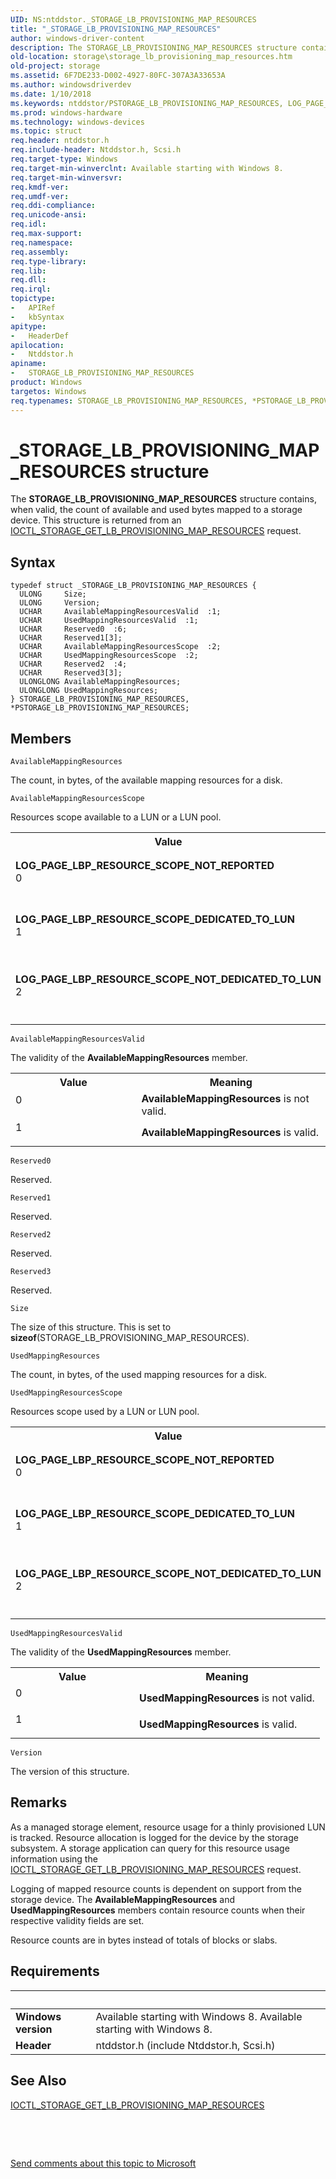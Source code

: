 ```yaml
---
UID: NS:ntddstor._STORAGE_LB_PROVISIONING_MAP_RESOURCES
title: "_STORAGE_LB_PROVISIONING_MAP_RESOURCES"
author: windows-driver-content
description: The STORAGE_LB_PROVISIONING_MAP_RESOURCES structure contains, when valid, the count of available and used bytes mapped to a storage device. This structure is returned from an IOCTL_STORAGE_GET_LB_PROVISIONING_MAP_RESOURCES request.
old-location: storage\storage_lb_provisioning_map_resources.htm
old-project: storage
ms.assetid: 6F7DE233-D002-4927-80FC-307A3A33653A
ms.author: windowsdriverdev
ms.date: 1/10/2018
ms.keywords: ntddstor/PSTORAGE_LB_PROVISIONING_MAP_RESOURCES, LOG_PAGE_LBP_RESOURCE_SCOPE_NOT_DEDICATED_TO_LUN, LOG_PAGE_LBP_RESOURCE_SCOPE_DEDICATED_TO_LUN, STORAGE_LB_PROVISIONING_MAP_RESOURCES structure [Storage Devices], *PSTORAGE_LB_PROVISIONING_MAP_RESOURCES, ntddstor/STORAGE_LB_PROVISIONING_MAP_RESOURCES, _STORAGE_LB_PROVISIONING_MAP_RESOURCES, storage.storage_lb_provisioning_map_resources, STORAGE_LB_PROVISIONING_MAP_RESOURCES, LOG_PAGE_LBP_RESOURCE_SCOPE_NOT_REPORTED, PSTORAGE_LB_PROVISIONING_MAP_RESOURCES, PSTORAGE_LB_PROVISIONING_MAP_RESOURCES structure pointer [Storage Devices]
ms.prod: windows-hardware
ms.technology: windows-devices
ms.topic: struct
req.header: ntddstor.h
req.include-header: Ntddstor.h, Scsi.h
req.target-type: Windows
req.target-min-winverclnt: Available starting with Windows 8.
req.target-min-winversvr: 
req.kmdf-ver: 
req.umdf-ver: 
req.ddi-compliance: 
req.unicode-ansi: 
req.idl: 
req.max-support: 
req.namespace: 
req.assembly: 
req.type-library: 
req.lib: 
req.dll: 
req.irql: 
topictype:
-	APIRef
-	kbSyntax
apitype:
-	HeaderDef
apilocation:
-	Ntddstor.h
apiname:
-	STORAGE_LB_PROVISIONING_MAP_RESOURCES
product: Windows
targetos: Windows
req.typenames: STORAGE_LB_PROVISIONING_MAP_RESOURCES, *PSTORAGE_LB_PROVISIONING_MAP_RESOURCES
---
```


# _STORAGE_LB_PROVISIONING_MAP_RESOURCES structure
The <b>STORAGE_LB_PROVISIONING_MAP_RESOURCES</b> structure contains, when valid, the count of available and used bytes mapped to a storage device. This structure is returned from an <a href="..\ntddstor\ni-ntddstor-ioctl_storage_get_lb_provisioning_map_resources.md">IOCTL_STORAGE_GET_LB_PROVISIONING_MAP_RESOURCES</a> request.

## Syntax
````
typedef struct _STORAGE_LB_PROVISIONING_MAP_RESOURCES {
  ULONG     Size;
  ULONG     Version;
  UCHAR     AvailableMappingResourcesValid  :1;
  UCHAR     UsedMappingResourcesValid  :1;
  UCHAR     Reserved0  :6;
  UCHAR     Reserved1[3];
  UCHAR     AvailableMappingResourcesScope  :2;
  UCHAR     UsedMappingResourcesScope  :2;
  UCHAR     Reserved2  :4;
  UCHAR     Reserved3[3];
  ULONGLONG AvailableMappingResources;
  ULONGLONG UsedMappingResources;
} STORAGE_LB_PROVISIONING_MAP_RESOURCES, *PSTORAGE_LB_PROVISIONING_MAP_RESOURCES;
````

## Members


`AvailableMappingResources`

The count, in bytes, of the available mapping resources for a disk.

`AvailableMappingResourcesScope`

Resources scope available to a LUN or a LUN pool.

<table>
<tr>
<th>Value</th>
<th>Meaning</th>
</tr>
<tr>
<td width="40%"><a id="LOG_PAGE_LBP_RESOURCE_SCOPE_NOT_REPORTED"></a><a id="log_page_lbp_resource_scope_not_reported"></a><dl>
<dt><b>LOG_PAGE_LBP_RESOURCE_SCOPE_NOT_REPORTED</b></dt>
<dt>0</dt>
</dl>
</td>
<td width="60%">
Mapping resources are not reported.

</td>
</tr>
<tr>
<td width="40%"><a id="LOG_PAGE_LBP_RESOURCE_SCOPE_DEDICATED_TO_LUN"></a><a id="log_page_lbp_resource_scope_dedicated_to_lun"></a><dl>
<dt><b>LOG_PAGE_LBP_RESOURCE_SCOPE_DEDICATED_TO_LUN</b></dt>
<dt>1</dt>
</dl>
</td>
<td width="60%">
Mapping resources dedicated to a LUN.

</td>
</tr>
<tr>
<td width="40%"><a id="LOG_PAGE_LBP_RESOURCE_SCOPE_NOT_DEDICATED_TO_LUN"></a><a id="log_page_lbp_resource_scope_not_dedicated_to_lun"></a><dl>
<dt><b>LOG_PAGE_LBP_RESOURCE_SCOPE_NOT_DEDICATED_TO_LUN</b></dt>
<dt>2</dt>
</dl>
</td>
<td width="60%">
Mapping resources dedicated to a LUN pool.

</td>
</tr>
</table>

`AvailableMappingResourcesValid`

The validity of the <b>AvailableMappingResources</b> member.

<table>
<tr>
<th>Value</th>
<th>Meaning</th>
</tr>
<tr>
<td width="40%">
<dl>
<dt>0</dt>
</dl>
</td>
<td width="60%">
<b>AvailableMappingResources</b> is not valid.

</td>
</tr>
<tr>
<td width="40%">
<dl>
<dt>1</dt>
</dl>
</td>
<td width="60%">
<b>AvailableMappingResources</b> is valid.

</td>
</tr>
</table>

`Reserved0`

Reserved.

`Reserved1`

Reserved.

`Reserved2`

Reserved.

`Reserved3`

Reserved.

`Size`

The size of this structure. This is set to <b>sizeof</b>(STORAGE_LB_PROVISIONING_MAP_RESOURCES).

`UsedMappingResources`

The count, in bytes, of the used mapping resources for a disk.

`UsedMappingResourcesScope`

Resources scope used by a LUN or LUN pool.

<table>
<tr>
<th>Value</th>
<th>Meaning</th>
</tr>
<tr>
<td width="40%"><a id="LOG_PAGE_LBP_RESOURCE_SCOPE_NOT_REPORTED"></a><a id="log_page_lbp_resource_scope_not_reported"></a><dl>
<dt><b>LOG_PAGE_LBP_RESOURCE_SCOPE_NOT_REPORTED</b></dt>
<dt>0</dt>
</dl>
</td>
<td width="60%">
Mapping resources are not reported.

</td>
</tr>
<tr>
<td width="40%"><a id="LOG_PAGE_LBP_RESOURCE_SCOPE_DEDICATED_TO_LUN"></a><a id="log_page_lbp_resource_scope_dedicated_to_lun"></a><dl>
<dt><b>LOG_PAGE_LBP_RESOURCE_SCOPE_DEDICATED_TO_LUN</b></dt>
<dt>1</dt>
</dl>
</td>
<td width="60%">
Mapping resources dedicated to a LUN.

</td>
</tr>
<tr>
<td width="40%"><a id="LOG_PAGE_LBP_RESOURCE_SCOPE_NOT_DEDICATED_TO_LUN"></a><a id="log_page_lbp_resource_scope_not_dedicated_to_lun"></a><dl>
<dt><b>LOG_PAGE_LBP_RESOURCE_SCOPE_NOT_DEDICATED_TO_LUN</b></dt>
<dt>2</dt>
</dl>
</td>
<td width="60%">
Mapping resources dedicated to a LUN pool.

</td>
</tr>
</table>

`UsedMappingResourcesValid`

The validity of the <b>UsedMappingResources</b> member.

<table>
<tr>
<th>Value</th>
<th>Meaning</th>
</tr>
<tr>
<td width="40%">
<dl>
<dt>0</dt>
</dl>
</td>
<td width="60%">
<b>UsedMappingResources</b> is not valid.

</td>
</tr>
<tr>
<td width="40%">
<dl>
<dt>1</dt>
</dl>
</td>
<td width="60%">
<b>UsedMappingResources</b> is valid.

</td>
</tr>
</table>

`Version`

The version of this structure.

## Remarks
As a managed storage element, resource usage for a thinly provisioned LUN is tracked. Resource allocation is logged for the device by the storage subsystem. A storage application can query for this resource usage  information using the <a href="..\ntddstor\ni-ntddstor-ioctl_storage_get_lb_provisioning_map_resources.md"> IOCTL_STORAGE_GET_LB_PROVISIONING_MAP_RESOURCES</a> request.

Logging of mapped resource counts is dependent on support from the storage device. The <b>AvailableMappingResources</b> and <b>UsedMappingResources</b> members contain resource counts when their respective validity fields are set.

Resource counts are in bytes instead of totals of blocks or slabs.

## Requirements
| &nbsp; | &nbsp; |
| ---- |:---- |
| **Windows version** | Available starting with Windows 8. Available starting with Windows 8. |
| **Header** | ntddstor.h (include Ntddstor.h, Scsi.h) |

## See Also

<a href="..\ntddstor\ni-ntddstor-ioctl_storage_get_lb_provisioning_map_resources.md"> IOCTL_STORAGE_GET_LB_PROVISIONING_MAP_RESOURCES</a>



 

 

<a href="mailto:wsddocfb@microsoft.com?subject=Documentation%20feedback [storage\storage]:%20STORAGE_LB_PROVISIONING_MAP_RESOURCES structure%20 RELEASE:%20(1/10/2018)&amp;body=%0A%0APRIVACY STATEMENT%0A%0AWe use your feedback to improve the documentation. We don't use your email address for any other purpose, and we'll remove your email address from our system after the issue that you're reporting is fixed. While we're working to fix this issue, we might send you an email message to ask for more info. Later, we might also send you an email message to let you know that we've addressed your feedback.%0A%0AFor more info about Microsoft's privacy policy, see http://privacy.microsoft.com/en-us/default.aspx." title="Send comments about this topic to Microsoft">Send comments about this topic to Microsoft</a>